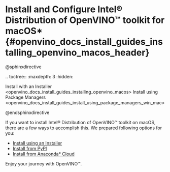 # Install and Configure Intel® Distribution of OpenVINO™ toolkit for macOS* {#openvino_docs_install_guides_installing_openvino_macos_header}

@sphinxdirective

.. toctree::
   :maxdepth: 3
   :hidden:

   Install with an Installer <openvino_docs_install_guides_installing_openvino_macos>
   Install using Package Managers <openvino_docs_install_guides_install_using_package_managers_win_mac>

@endsphinxdirective

If you want to install Intel® Distribution of OpenVINO™ toolkit on macOS, there are a few ways to accomplish this. We prepared following options for you: 

* [Install using an Installer](installing-openvino-macos.md)
* [Install from PyPI](installing-openvino-pip.md)
* [Install from Anaconda* Cloud](installing-openvino-conda.md)

Enjoy your journey with OpenVINO™.